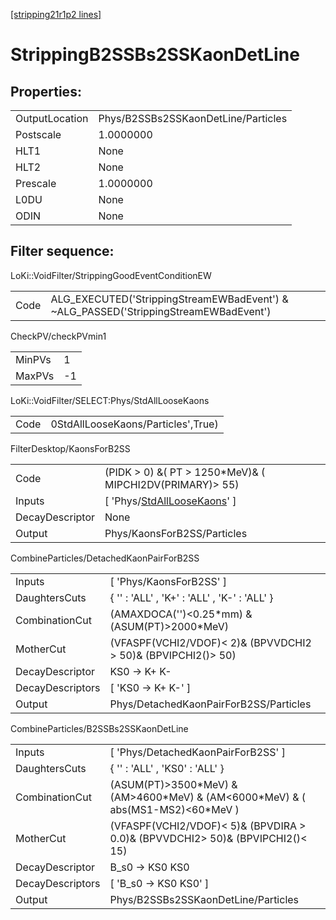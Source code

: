 [[stripping21r1p2 lines]](./stripping21r1p2-index)

# StrippingB2SSBs2SSKaonDetLine

## Properties:

|                |                                     |
|----------------|-------------------------------------|
| OutputLocation | Phys/B2SSBs2SSKaonDetLine/Particles |
| Postscale      | 1.0000000                           |
| HLT1           | None                                |
| HLT2           | None                                |
| Prescale       | 1.0000000                           |
| L0DU           | None                                |
| ODIN           | None                                |

## Filter sequence:

LoKi::VoidFilter/StrippingGoodEventConditionEW

|      |                                                                                      |
|------|--------------------------------------------------------------------------------------|
| Code | ALG_EXECUTED('StrippingStreamEWBadEvent') & ~ALG_PASSED('StrippingStreamEWBadEvent') |

CheckPV/checkPVmin1

|        |     |
|--------|-----|
| MinPVs | 1   |
| MaxPVs | -1  |

LoKi::VoidFilter/SELECT:Phys/StdAllLooseKaons

|      |                                    |
|------|------------------------------------|
| Code | 0StdAllLooseKaons/Particles',True) |

FilterDesktop/KaonsForB2SS

|                 |                                                                                     |
|-----------------|-------------------------------------------------------------------------------------|
| Code            | (PIDK \> 0) &( PT \> 1250\*MeV)& ( MIPCHI2DV(PRIMARY)\> 55)                         |
| Inputs          | [ 'Phys/[StdAllLooseKaons](./stripping21r1p2-commonparticles-stdallloosekaons)' ] |
| DecayDescriptor | None                                                                                |
| Output          | Phys/KaonsForB2SS/Particles                                                         |

CombineParticles/DetachedKaonPairForB2SS

|                  |                                                                 |
|------------------|-----------------------------------------------------------------|
| Inputs           | [ 'Phys/KaonsForB2SS' ]                                       |
| DaughtersCuts    | { '' : 'ALL' , 'K+' : 'ALL' , 'K-' : 'ALL' }                    |
| CombinationCut   | (AMAXDOCA('')\<0.25\*mm) &(ASUM(PT)\>2000\*MeV)                 |
| MotherCut        | (VFASPF(VCHI2/VDOF)\< 2)& (BPVVDCHI2 \> 50)& (BPVIPCHI2()\> 50) |
| DecayDescriptor  | KS0 -\> K+ K-                                                   |
| DecayDescriptors | [ 'KS0 -\> K+ K-' ]                                           |
| Output           | Phys/DetachedKaonPairForB2SS/Particles                          |

CombineParticles/B2SSBs2SSKaonDetLine

|                  |                                                                                       |
|------------------|---------------------------------------------------------------------------------------|
| Inputs           | [ 'Phys/DetachedKaonPairForB2SS' ]                                                  |
| DaughtersCuts    | { '' : 'ALL' , 'KS0' : 'ALL' }                                                        |
| CombinationCut   | (ASUM(PT)\>3500\*MeV) & (AM\>4600\*MeV) & (AM\<6000\*MeV) & ( abs(MS1-MS2)\<60\*MeV ) |
| MotherCut        | (VFASPF(VCHI2/VDOF)\< 5)& (BPVDIRA \> 0.0)& (BPVVDCHI2\> 50)& (BPVIPCHI2()\< 15)      |
| DecayDescriptor  | B_s0 -\> KS0 KS0                                                                      |
| DecayDescriptors | [ 'B_s0 -\> KS0 KS0' ]                                                              |
| Output           | Phys/B2SSBs2SSKaonDetLine/Particles                                                   |
